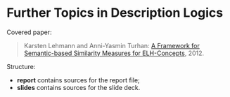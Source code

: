 # Further Topics in Description Logics

Covered paper:

> Karsten Lehmann and Anni-Yasmin Turhan: [A Framework for Semantic-based Similarity Measures for ELH-Concepts](http://lat.inf.tu-dresden.de/research/papers/2012/LeTu-Jelia.pdf), 2012.

Structure:

+ **report** contains sources for the report file;
+ **slides** contains sources for the slide deck.
